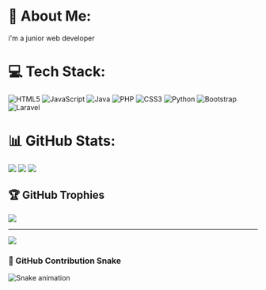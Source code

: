 # 💫 About Me:
i'm a junior web developer


# 💻 Tech Stack:
![HTML5](https://img.shields.io/badge/html5-%23E34F26.svg?style=for-the-badge&logo=html5&logoColor=white) ![JavaScript](https://img.shields.io/badge/javascript-%23323330.svg?style=for-the-badge&logo=javascript&logoColor=%23F7DF1E) ![Java](https://img.shields.io/badge/java-%23ED8B00.svg?style=for-the-badge&logo=openjdk&logoColor=white) ![PHP](https://img.shields.io/badge/php-%23777BB4.svg?style=for-the-badge&logo=php&logoColor=white) ![CSS3](https://img.shields.io/badge/css3-%231572B6.svg?style=for-the-badge&logo=css3&logoColor=white) ![Python](https://img.shields.io/badge/python-3670A0?style=for-the-badge&logo=python&logoColor=ffdd54) ![Bootstrap](https://img.shields.io/badge/bootstrap-%238511FA.svg?style=for-the-badge&logo=bootstrap&logoColor=white) ![Laravel](https://img.shields.io/badge/laravel-%23FF2D20.svg?style=for-the-badge&logo=laravel&logoColor=white)
# 📊 GitHub Stats:
![](https://github-readme-stats.vercel.app/api?username=7Demon&theme=dark&hide_border=false&include_all_commits=true&count_private=false)
![](https://github-readme-stats.vercel.app/api/top-langs/?username=7Demon&theme=dark&hide_border=false&include_all_commits=true&count_private=false&layout=compact)
![](https://nirzak-streak-stats.vercel.app/?user=7Demon&theme=dark&hide_border=false)<br/>


## 🏆 GitHub Trophies
![](https://github-profile-trophy.vercel.app/?username=7Demon&theme=radical&no-frame=false&no-bg=true&margin-w=4)

---
[![](https://visitcount.itsvg.in/api?id=7Demon&icon=0&color=0)](https://visitcount.itsvg.in)

<!-- Proudly created with GPRM ( https://gprm.itsvg.in ) -->
### 🐍 GitHub Contribution Snake
![Snake animation](https://github.com/7Demon/7Demon/blob/output/snake.svg)
